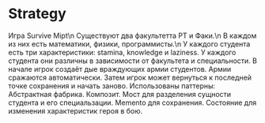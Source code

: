 # Strategy

Игра Survive Mipt\n
Существуют два факультетта РТ и Факи.\n
В каждом из них есть математики, физики, программисты.\n
У каждого студента есть три характеристики: stamina, knowledge и laziness.
У каждого студента они различны в зависимости от факультета и специальности.
В начале игрок создаёт дые враждующих армии студентов.
Армии сражаются автоматически.
Затем игрок может вернуться к последней точке сохранения и начать заново.
Использованы паттерны:
  Абстрактная фабрика.
  Композит.
  Мост для разделения сущности студента и его специальзации.
  Memento для сохранения.
  Состояние для изменения характеристик героя в бою.
  
